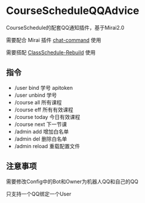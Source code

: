 # CourseScheduleQQAdvice
CourseSchedule的配套QQ通知插件，基于Mirai2.0

需要配合 Mirai 插件 [chat-command](https://github.com/project-mirai/chat-command) 使用

需要搭配 [ClassSchedule-Rebuild](https://github.com/mashirot/ClassSchedule-Rebuild) 使用

## 指令
- /user bind 学号 apitoken
- /user unbind 学号
- /course all 所有课程
- /course eff 所有有效课程
- /course today 今日有效课程
- /course next 下一节课
- /admin add 增加白名单
- /admin del 删除白名单
- /admin reload 重载配置文件

## 注意事项
需要修改Config中的Bot和Owner为机器人QQ和自己的QQ

只支持一个QQ绑定一个User
